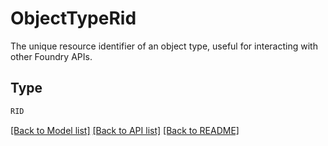 # ObjectTypeRid

The unique resource identifier of an object type, useful for interacting with other Foundry APIs.

## Type
```python
RID
```


[[Back to Model list]](../../README.md#documentation-for-models) [[Back to API list]](../../README.md#documentation-for-api-endpoints) [[Back to README]](../../README.md)
